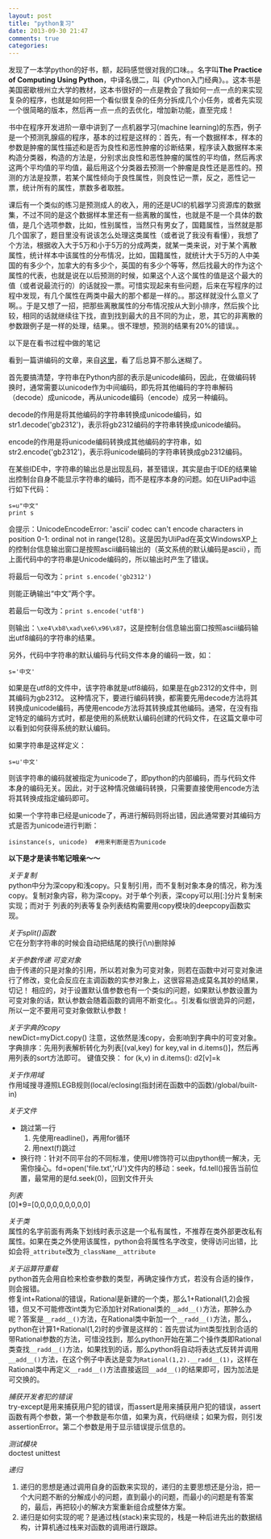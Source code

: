 ```yaml
---
layout: post
title: "python复习"
date: 2013-09-30 21:47
comments: true
categories: 
---
```


发现了一本学python的好书，额，起码感觉很对我的口味。。名字叫**The Practice of Computing Using Python**，中译名很二，叫《Python入门经典》。。这本书是美国密歇根州立大学的教材，这本书很好的一点是教会了我如何一点一点的来实现复杂的程序，也就是如何把一个看似很复杂的任务分拆成几个小任务，或者先实现一个很简略的版本，然后再一点一点的去优化，增加新功能，直至完成！   

书中在程序开发进阶一章中讲到了一点机器学习(machine learning)的东西，例子是一个预测乳腺癌的程序，基本的过程是这样的：首先，有一个数据样本，样本的参数是肿瘤的属性描述和是否为良性和恶性肿瘤的诊断结果，程序读入数据样本来构造分类器，构造的方法是，分别求出良性和恶性肿瘤的属性的平均值，然后再求这两个平均值的平均值，最后用这个分类器去预测一个肿瘤是良性还是恶性的。预测的方法是投票，若某个属性倾向于良性属性，则良性记一票，反之，恶性记一票，统计所有的属性，票数多者取胜。

课后有一个类似的练习是预测成人的收入，用的还是UCI的机器学习资源库的数据集，不过不同的是这个数据样本里还有一些离散的属性，也就是不是一个具体的数值，是几个选项参数，比如，性别属性，当然只有男女了，国籍属性，当然就是那几个国家了，题目里没有说该怎么处理这类属性（或者说了我没有看懂），我想了个方法，根据收入大于5万和小于5万的分成两类，就某一类来说，对于某个离散属性，统计样本中该属性的分布情况，比如，国籍属性，就统计大于5万的人中美国的有多少个，加拿大的有多少个，英国的有多少个等等，然后找最大的作为这个属性的代表，也就是说在以后预测的时候，如果这个人这个属性的值是这个最大的值（或者说最流行的）的话就投一票。可惜实现起来有些问题，后来在写程序的过程中发现，有几个属性在两类中最大的那个都是一样的。。那这样就没什么意义了啊。。于是又想了一招，把那些离散属性的分布情况按从大到小排序，然后挨个比较，相同的话就继续往下找，直到找到最大的且不同的为止，恩，其它的非离散的参数跟例子是一样的处理，结果。。很不理想，预测的结果有20%的错误。。

以下是在看书过程中做的笔记

看到一篇讲编码的文章，来自[这里](http://ipie.blogbus.com/logs/19379694.html)，看了后总算不那么迷糊了。

首先要搞清楚，字符串在Python内部的表示是unicode编码，因此，在做编码转换时，通常需要以unicode作为中间编码，即先将其他编码的字符串解码（decode）成unicode，再从unicode编码（encode）成另一种编码。

decode的作用是将其他编码的字符串转换成unicode编码，如str1.decode('gb2312')，表示将gb2312编码的字符串转换成unicode编码。

encode的作用是将unicode编码转换成其他编码的字符串，如str2.encode('gb2312')，表示将unicode编码的字符串转换成gb2312编码。

在某些IDE中，字符串的输出总是出现乱码，甚至错误，其实是由于IDE的结果输出控制台自身不能显示字符串的编码，而不是程序本身的问题。如在UliPad中运行如下代码：

	s=u"中文"
	print s

会提示：UnicodeEncodeError: 'ascii' codec can't encode characters in position 0-1: ordinal not in range(128)。这是因为UliPad在英文WindowsXP上的控制台信息输出窗口是按照ascii编码输出的（英文系统的默认编码是ascii），而上面代码中的字符串是Unicode编码的，所以输出时产生了错误。

将最后一句改为：`print s.encode('gb2312')`

则能正确输出“中文”两个字。

若最后一句改为：`print s.encode('utf8')`

则输出：`\xe4\xb8\xad\xe6\x96\x87`，这是控制台信息输出窗口按照ascii编码输出utf8编码的字符串的结果。

另外，代码中字符串的默认编码与代码文件本身的编码一致，如：

	s='中文'

如果是在utf8的文件中，该字符串就是utf8编码，如果是在gb2312的文件中，则其编码为gb2312。 这种情况下，要进行编码转换，都需要先用decode方法将其转换成unicode编码，再使用encode方法将其转换成其他编码。通常，在没有指定特定的编码方式时，都是使用的系统默认编码创建的代码文件，在这篇文章中可以看到如何获得系统的默认编码。

如果字符串是这样定义：

	s=u'中文'

则该字符串的编码就被指定为unicode了，即python的内部编码，而与代码文件本身的编码无关。因此，对于这种情况做编码转换，只需要直接使用encode方法将其转换成指定编码即可。

如果一个字符串已经是unicode了，再进行解码则将出错，因此通常要对其编码方式是否为unicode进行判断：

	isinstance(s, unicode)  #用来判断是否为unicode

**以下是才是读书笔记哦亲～～**

*关于复制*     
python中分为深copy和浅copy。只复制引用，而不复制对象本身的情况，称为浅copy。复制对象内容，称为深copy。对于单个列表，深copy可以用[:]分片复制来实现；而对于
列表的列表等复杂列表结构需要用copy模块的deepcopy函数实现。

*关于split()函数*    
它在分割字符串的时候会自动把结尾的换行(\n)删除掉

*关于参数传递  可变对象*    
由于传递的只是对象的引用，所以若对象为可变对象，则若在函数中对可变对象进行了修改，变化会反应在主调函数的实参对象上，这很容易造成莫名其妙的结果，切记！
相应的，对于设置默认值参数也有一个类似的问题，如果默认参数设置为可变对象的话，默认参数会随着函数的调用不断变化。。引发看似很诡异的问题，所以一定不要用可变对象做默认参数！

*关于字典的copy*     
newDict=myDict.copy()  注意，这依然是浅copy，会影响到字典中的可变对象。
字典排序：先用列表解析转化为列表[(val,key) for key,val in d.items()]，然后再用列表的sort方法即可。
键值交换：
	  for (k,v) in d.items():
		    d2[v]=k

*关于作用域*    
作用域搜寻遵照LEGB规则(local/eclosing(指封闭在函数中的函数)/global/built-in)

*关于文件*     

- 跳过第一行
    1. 先使用readline()，再用for循环    
    2. 用next(f)跳过
- 换行符：针对不同平台的不同标准，使用U修饰符可以由python统一解决，无需你操心。fd=open('file.txt','rU')文件内的移动：seek，fd.tell()报告当前位置，最常用的是fd.seek(0)，回到文件开头

*列表*     
[0]*9=[0,0,0,0,0,0,0,0,0]

*关于类*     
属性的名字前面有两条下划线时表示这是一个私有属性，不推荐在类外部更改私有属性。如果在类之外使用该属性，python会将属性名字改变，使得访问出错，比如会将`_attribute`改为`_className__attribute`

*关于运算符重载*     
python首先会用自检来检查参数的类型，再确定操作方式，若没有合适的操作，则会报错。    
修复int+Rational的错误，Rational是新建的一个类，那么1+Rational(1,2)会报错，但又不可能修改int类为它添加针对Rational类的`__add__()`方法，那肿么办呢？答案是`__radd__()`方法，在Rational类中新加一个`__radd__()`方法，那么，python在计算1+Rational(1,2)时的步骤是这样的：首先尝试为int类型找到合适的带Rational参数的方法，可惜没找到，那么python开始在第二个操作类即Rational类查找`__radd__()`方法，如果找到的话，那么python将自动将表达式反转并调用`__add__()`方法，在这个例子中表达是变为`Rational(1,2).__radd__(1)`，这样在Rational类中再定义`__radd__()`方法直接返回`__add__()`的结果即可，因为加法是可交换的。

*捕获开发者犯的错误*     
try-except是用来捕获用户犯的错误，而assert是用来捕获用户犯的错误，assert函数有两个参数，第一个参数是布尔值，如果为真，代码继续；如果为假，则引发assertionError。第二个参数是用于显示错误提示信息的。

*测试模块*     
doctest  unittest

*递归*      
1. 递归的思想是通过调用自身的函数来实现的，递归的主要思想还是分治，把一个大问题不断的分解成小的问题，直到最小的问题，而最小的问题是有答案的，最后，再把较小的解决方案重新组合成整体方案。    
2. 递归是如何实现的呢？是通过栈(stack)来实现的，栈是一种后进先出的数据结构，计算机通过栈来对函数的调用进行跟踪。
